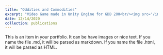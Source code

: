 ```yaml
---
title: "Oddities and Commodities"
excerpt: "Video Game made in Unity Engine for GDD 200<br/><img src='/images/500x300.png'>"
date: 12/14/2020
collection: publications
---
```


This is an item in your portfolio. It can be have images or nice text. If you name the file .md, it will be parsed as markdown. If you name the file .html, it will be parsed as HTML.